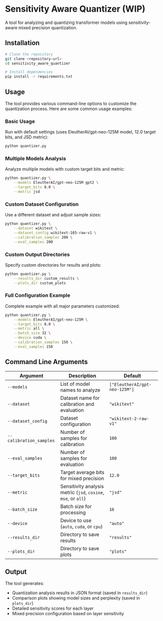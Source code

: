 # Sensitivity Aware Quantizer (WIP)

A tool for analyzing and quantizing transformer models using sensitivity-aware mixed precision quantization.

## Installation

```bash
# Clone the repository
git clone <repository-url>
cd sensitivity_aware_quantizer

# Install dependencies
pip install -r requirements.txt
```

## Usage

The tool provides various command-line options to customize the quantization process. Here are some common usage examples:

### Basic Usage

Run with default settings (uses EleutherAI/gpt-neo-125M model, 12.0 target bits, and JSD metric):

```bash
python quantizer.py
```

### Multiple Models Analysis

Analyze multiple models with custom target bits and metric:

```bash
python quantizer.py \
    --models EleutherAI/gpt-neo-125M gpt2 \
    --target_bits 8.0 \
    --metric jsd
```

### Custom Dataset Configuration

Use a different dataset and adjust sample sizes:

```bash
python quantizer.py \
    --dataset wikitext \
    --dataset_config wikitext-103-raw-v1 \
    --calibration_samples 200 \
    --eval_samples 200
```

### Custom Output Directories

Specify custom directories for results and plots:

```bash
python quantizer.py \
    --results_dir custom_results \
    --plots_dir custom_plots
```

### Full Configuration Example

Complete example with all major parameters customized:

```bash
python quantizer.py \
    --models EleutherAI/gpt-neo-125M \
    --target_bits 8.0 \
    --metric all \
    --batch_size 32 \
    --device cuda \
    --calibration_samples 150 \
    --eval_samples 150
```

## Command Line Arguments

| Argument | Description | Default |
|----------|-------------|---------|
| `--models` | List of model names to analyze | `["EleutherAI/gpt-neo-125M"]` |
| `--dataset` | Dataset name for calibration and evaluation | `"wikitext"` |
| `--dataset_config` | Dataset configuration | `"wikitext-2-raw-v1"` |
| `--calibration_samples` | Number of samples for calibration | `100` |
| `--eval_samples` | Number of samples for evaluation | `100` |
| `--target_bits` | Target average bits for mixed precision | `12.0` |
| `--metric` | Sensitivity analysis metric (`jsd`, `cosine`, `mse`, or `all`) | `"jsd"` |
| `--batch_size` | Batch size for processing | `16` |
| `--device` | Device to use (`auto`, `cuda`, or `cpu`) | `"auto"` |
| `--results_dir` | Directory to save results | `"results"` |
| `--plots_dir` | Directory to save plots | `"plots"` |

## Output

The tool generates:
- Quantization analysis results in JSON format (saved in `results_dir`)
- Comparison plots showing model sizes and perplexity (saved in `plots_dir`)
- Detailed sensitivity scores for each layer
- Mixed precision configuration based on layer sensitivity